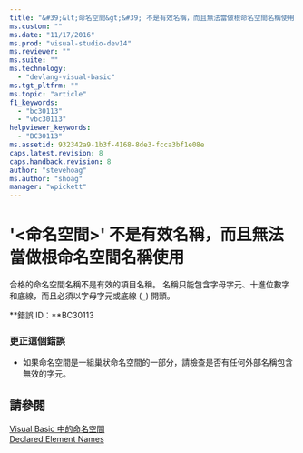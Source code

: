 ```yaml
---
title: "&#39;&lt;命名空間&gt;&#39; 不是有效名稱，而且無法當做根命名空間名稱使用 | Microsoft Docs"
ms.custom: ""
ms.date: "11/17/2016"
ms.prod: "visual-studio-dev14"
ms.reviewer: ""
ms.suite: ""
ms.technology: 
  - "devlang-visual-basic"
ms.tgt_pltfrm: ""
ms.topic: "article"
f1_keywords: 
  - "bc30113"
  - "vbc30113"
helpviewer_keywords: 
  - "BC30113"
ms.assetid: 932342a9-1b3f-4168-8de3-fcca3bf1e08e
caps.latest.revision: 8
caps.handback.revision: 8
author: "stevehoag"
ms.author: "shoag"
manager: "wpickett"
---
```

# &#39;&lt;命名空間&gt;&#39; 不是有效名稱，而且無法當做根命名空間名稱使用
合格的命名空間名稱不是有效的項目名稱。 名稱只能包含字母字元、十進位數字和底線，而且必須以字母字元或底線 \(`_`\) 開頭。  
  
 **錯誤 ID︰**BC30113  
  
### 更正這個錯誤  
  
-   如果命名空間是一組巢狀命名空間的一部分，請檢查是否有任何外部名稱包含無效的字元。  
  
## 請參閱  
 [Visual Basic 中的命名空間](/dotnet/visual-basic/programming-guide/program-structure/namespaces)   
 [Declared Element Names](/dotnet/visual-basic/programming-guide/language-features/declared-elements/declared-element-names)